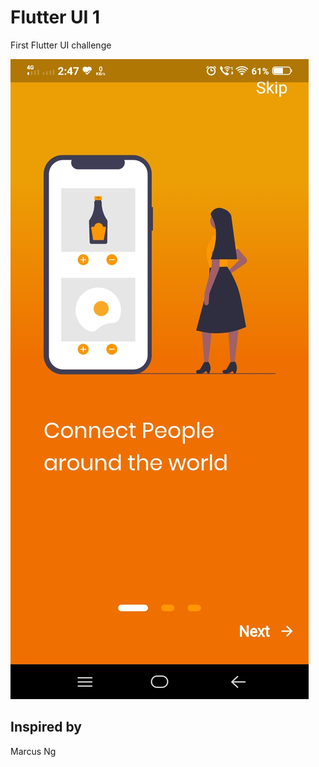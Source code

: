 # Flutter UI 1

First Flutter UI challenge

![Screenshot](https://raw.githubusercontent.com/bhushanudupa/flutter-ui-1/master/screenshots/flutterui1.jpg
)

## Inspired by
Marcus Ng



